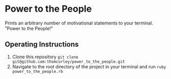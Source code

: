 # Power to the People

Prints an arbitrary number of motivational statements to your terminal. "Power to the People!"

## Operating Instructions

1. Clone this repository `git clone git@github.com:thomcorley/power_to_the_people.git`
2. Navigate to the root directory of the project in your terminal and run `ruby power_to_the_people.rb`
